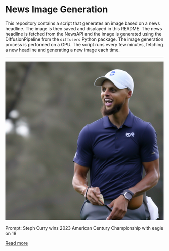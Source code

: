 # News Image Generation
This repository contains a script that generates an image based on a news headline. The image is then saved and displayed in this README.
The news headline is fetched from the NewsAPI and the image is generated using the DiffusionPipeline from the `diffusers` Python package. The image generation process is performed on a GPU.
The script runs every few minutes, fetching a new headline and generating a new image each time.

---

![Generated Image](image.png)

Prompt: Steph Curry wins 2023 American Century Championship with eagle on 18

[Read more](https://www.usatoday.com/story/sports/golf/2023/07/16/steph-curry-wins-2023-american-century-championship-eagle/70418780007/)